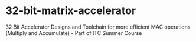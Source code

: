 # 32-bit-matrix-accelerator
32 Bit Accelerator Designs and Toolchain for more efficient MAC operations (Multiply and Accumulate) - Part of ITC Summer Course
